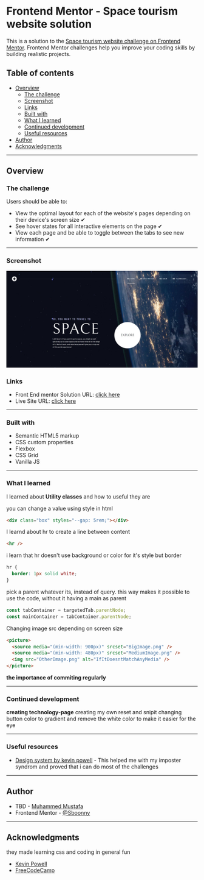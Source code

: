 # Frontend Mentor - Space tourism website solution

This is a solution to the [Space tourism website challenge on Frontend Mentor](https://www.frontendmentor.io/challenges/space-tourism-multipage-website-gRWj1URZ3). Frontend Mentor challenges help you improve your coding skills by building realistic projects.

## Table of contents

- [Overview](#overview)
  - [The challenge](#the-challenge)
  - [Screenshot](#screenshot)
  - [Links](#links)
  - [Built with](#built-with)
  - [What I learned](#what-i-learned)
  - [Continued development](#continued-development)
  - [Useful resources](#useful-resources)
- [Author](#author)
- [Acknowledgments](#acknowledgments)

---

## Overview

### The challenge

Users should be able to:

- View the optimal layout for each of the website's pages depending on their device's screen size ✔
- See hover states for all interactive elements on the page ✔
- View each page and be able to toggle between the tabs to see new information ✔

---

### Screenshot

![](.\assets\space-tourism-desktop\home-desktop.jpeg)

### Links

- Front End mentor Solution URL: [click here](https://www.frontendmentor.io/solutions/space-tourism-html-css-js-Vh30W56YC)
- Live Site URL: [click here](https://space-tourism-sboonny.netlify.app/)

---

### Built with

- Semantic HTML5 markup
- CSS custom properties
- Flexbox
- CSS Grid
- Vanilla JS

---

### What I learned

I learned about **Utility classes** and how to useful they are

you can change a value using style in html

```html
<div class="box" styles="--gap: 5rem;"></div>
```

I learnd about hr to create a line between content

```html
<hr />
```

i learn that hr doesn't use background or color for it's style but border

```css
hr {
  border: 1px solid white;
}
```

pick a parent whatever its, instead of query. this way makes it possible to use the code, without it having a main as parent

```js
const tabContainer = targetedTab.parentNode;
const mainContainer = tabContainer.parentNode;
```

Changing image src depending on screen size

```html
<picture>
  <source media="(min-width: 900px)" srcset="BigImage.png" />
  <source media="(min-width: 480px)" srcset="MediumImage.png" />
  <img src="OtherImage.png" alt="IfItDoesntMatchAnyMedia" />
</picture>
```

**the importance of commiting regularly**

---

### Continued development

**creating technology-page**
creating my own reset and snipit changing button color to gradient and remove the white color to make it easier for the eye

---

### Useful resources

- [Design system by kevin powell](https://www.youtube.com/watch?v=lRaL-8qZ0mM&t=17154s) - This helped me with my imposter syndrom and proved that i can do most of the challenges

---

## Author

- TBD - [Muhammed Mustafa](https://www.your-site.com)
- Frontend Mentor - [@Sboonny](https://www.frontendmentor.io/profile/Sboonny)

---

## Acknowledgments

they made learning css and coding in general fun

- [Kevin Powell](https://www.kevinpowell.co/)
- [FreeCodeCamp](https://www.freecodecamp.org/)
